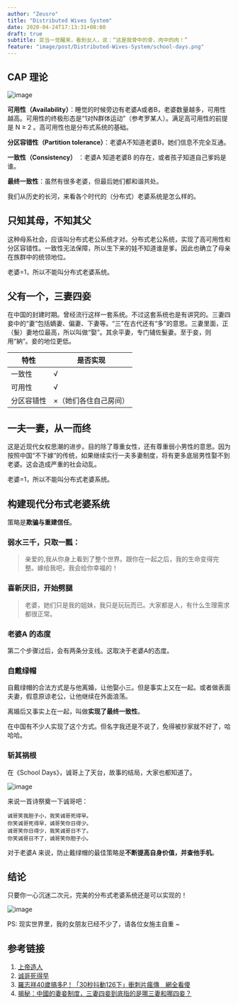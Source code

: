 ```yaml
---
author: "Zeusro"
title: "Distributed Wives System"
date: 2020-04-24T17:13:31+08:00
draft: true
subtitle: 亚当一觉醒来，看到女人，说：“这是我骨中的骨，肉中的肉！”
feature: "image/post/Distributed-Wives-System/school-days.png"
---
```



## CAP 理论

![image](/image/post/Distributed-Wives-System/CAP.png)

**可用性（Availability）**：睡觉的时候旁边有老婆A或者B，老婆数量越多，可用性越高。可用性的终极形态是“1对N群体运动”（参考罗某人）。满足高可用性的前提是 N ≥ 2 。高可用性也是分布式系统的基础。

**分区容错性（Partition tolerance）**：老婆A不知道老婆B，她们信息不完全互通。

**一致性（Consistency）** ：老婆A 知道老婆B 的存在，或者孩子知道自己爹妈是谁。

**最终一致性**：虽然有很多老婆，但最后她们都和谐共处。

我们从历史的长河，来看各个时代的（分布式）老婆系统是怎么样的。

## 只知其母，不知其父

这种母系社会，应该叫分布式老公系统才对。分布式老公系统，实现了高可用性和分区容错性。一致性无法保障，所以生下来的娃不知道谁是爹。因此也确立了母亲在族群中的统领地位。

老婆=1，所以不能叫分布式老婆系统。

## 父有一个，三妻四妾

在中国的封建时期。曾经流行这样一套系统。不过这套系统也是有讲究的。三妻四妾中的“妻”包括嫡妻、偏妻、下妻等。“三”在古代还有“多”的意思。三妻里面，正（髮）妻地位最高，所以叫做“娶”。其余平妻，专门辅佐髮妻。至于妾，则用“納”。妾的地位更低。

特性 | 是否实现
---|---
一致性 | √
可用性 | √
分区容错性|×（她们各住自己房间）

## 一夫一妻，从一而终

这是近现代女权思潮的进步。目的除了尊重女性，还有尊重弱小男性的意思。因为按照中国“不下嫁”的传统，如果继续实行一夫多妻制度，将有更多底层男性娶不到老婆。这会造成严重的社会动乱。

老婆=1，所以不能叫分布式老婆系统。

## 构建现代分布式老婆系统

策略是**欺骗与重建信任**。

### 弱水三千，只取一瓢：

> 亲爱的,我从你身上看到了整个世界。跟你在一起之后，我的生命变得完整。嫁给我吧，我会给你幸福的！

### 喜新厌旧，开始劈腿

> 老婆，她们只是我的姐妹，我只是玩玩而已。大家都是人，有什么生理需求都很正常。

### 老婆A 的态度

第二个步骤过后，会有两条分支线。这取决于老婆A的态度。

### 自戴绿帽

自戴绿帽的合法方式是与他离婚，让他娶小三。但是事实上又在一起。或者做表面夫妻，假意原谅老公，让他继续在外面浪荡。

离婚后又事实上在一起，叫做**实现了最终一致性**。

在中国有不少人实现了这个方式。但名字我还是不说了，免得被抄家就不好了，哈哈哈。

### 斩其祸根

在《School Days》，诚哥上了天台，故事的结局，大家也都知道了。

![image](/image/post/Distributed-Wives-System/school-days.png)

来说一首诗祭奠一下诚哥吧：
```
诚哥笑我胆子小，我笑诚哥死得早。 
你笑诚哥死得早，诚哥笑你日得少。 
诚哥笑你日得少，我笑诚哥日不了。 
你笑诚哥日不了，诚哥笑你胆子小。
```

对于老婆A 来说，防止戴绿帽的最佳策略是**不断提高自身价值，并查他手机**。

## 结论

只要你一心沉迷二次元，完美的分布式老婆系统还是可以实现的！

![image](/image/post/Distributed-Wives-System/wives.jpg)

PS: 现实世界里，我的女朋友已经不少了，请各位女施主自重 ~

## 参考链接

1. [上帝造人](https://baike.baidu.com/item/%E4%B8%8A%E5%B8%9D%E9%80%A0%E4%BA%BA)
2. [诚哥死得早](https://zh.moegirl.org/zh-hans/%E8%AF%9A%E5%93%A5%E6%AD%BB%E5%BE%97%E6%97%A9)
3. [羅志祥40歲搞多P！「30秒抖動126下」衝刺片瘋傳　網全看傻](https://www.ctwant.com/article/47365)
4. [揭秘：中國的妻妾制度，三妻四妾到底指的是哪三妻和哪四妾？](https://kknews.cc/history/m46bxz.html)